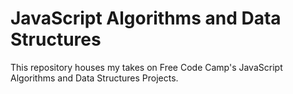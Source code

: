 # JavaScript Algorithms and Data Structures

This repository houses my takes on Free Code Camp's JavaScript Algorithms and Data Structures Projects.
